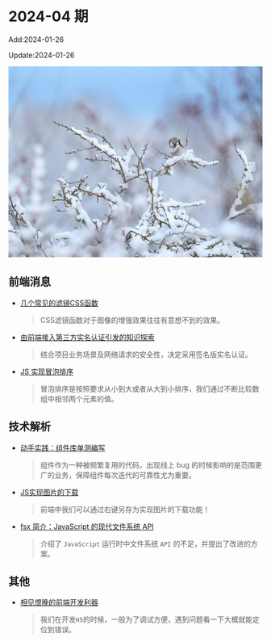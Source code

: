 <!--
 * @Description: weekly-04
 * @Author: zoeblow
 * @Email: zoeblow@gmail.com
 * @Date: 2024-01-01 17:20:35
 * @LastEditors: wangfuyuan
 * @LastEditTime: 2024-01-26 09:41:04
 * @FilePath: \nuofe-weekly1\2024\weekly-04.md
 -->

# 2024-04 期

Add:2024-01-26

Update:2024-01-26

![202404](../images/2024/202404.jpg)

## 前端消息

- [几个常见的滤镜CSS函数](https://mp.weixin.qq.com/s/qSIKrnkvv8o9I2L0IAMOCw)

  > CSS滤镜函数对于图像的增强效果往往有意想不到的效果。

- [由前端接入第三方实名认证引发的知识探索](https://mp.weixin.qq.com/s/dCNThAeBML1rYe3BNKVkOA)

  > 结合项目业务场景及网络请求的安全性，决定采用签名版实名认证。

- [JS 实现冒泡排序](https://mp.weixin.qq.com/s/BioRyCWo1Tzxu4vOEPoKFg)

  > 冒泡排序是按照要求从小到大或者从大到小排序，我们通过不断比较数组中相邻两个元素的值。

## 技术解析

- [动手实践：组件库单测编写](https://mp.weixin.qq.com/s/3zEW5Z3GovW6qJ5r4e0uRA)

  > 组件作为一种被频繁复用的代码，出现线上 bug 的时候影响的是范围更广的业务，保障组件每次迭代的可靠性尤为重要。

- [JS实现图片的下载](https://mp.weixin.qq.com/s/ASEPhRhw58YP4X4zfJO1ew)

  > 前端中我们可以通过右键另存为实现图片的下载功能！

- [fsx 简介：JavaScript 的现代文件系统 API](https://mp.weixin.qq.com/s/thUXbi9EjkbjyaKvElNaWw)

  > 介绍了 `JavaScript` 运行时中文件系统 `API` 的不足，并提出了改进的方案。

## 其他

- [相见恨晚的前端开发利器](https://mp.weixin.qq.com/s/RvvVDHbfkdELN4H3sspkgw)

  > 我们在开发`H5`的时候，一般为了调试方便，遇到问题看一下大概就能定位到错误。
